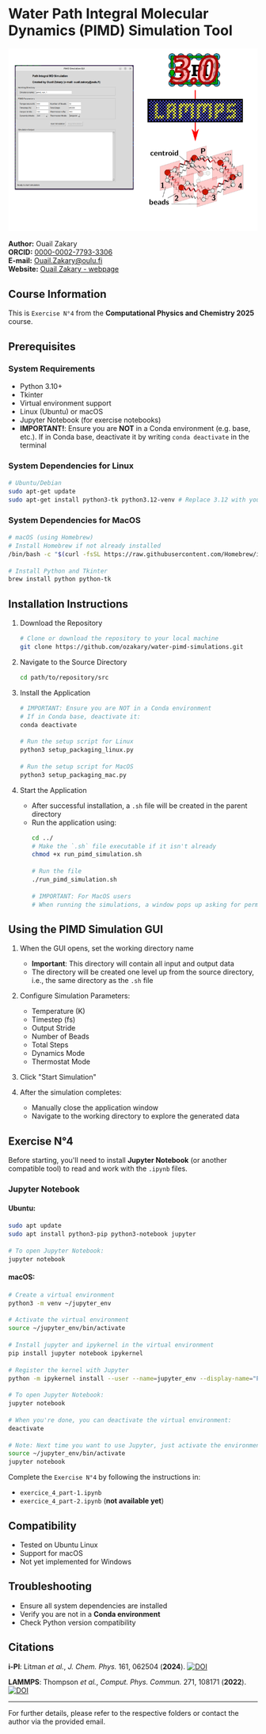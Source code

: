 # Water Path Integral Molecular Dynamics (PIMD) Simulation Tool

![Figure](./image.png)

**Author:** Ouail Zakary  
**ORCID:** [0000-0002-7793-3306](https://orcid.org/0000-0002-7793-3306)  
**E-mail:** [Ouail.Zakary@oulu.fi](mailto:Ouail.Zakary@oulu.fi)  
**Website:** [Ouail Zakary - webpage](https://cc.oulu.fi/~nmrwww/members/Ouail_Zakary.html)	

## Course Information
This is `Exercise N°4` from the **Computational Physics and Chemistry 2025** course.

## Prerequisites

### System Requirements
- Python 3.10+
- Tkinter
- Virtual environment support
- Linux (Ubuntu) or macOS
- Jupyter Notebook (for exercise notebooks)
- **IMPORTANT!**: Ensure you are **NOT** in a Conda environment (e.g. base, etc.). If in Conda base, deactivate it by writing `conda deactivate` in the terminal

### System Dependencies for Linux
```bash
# Ubuntu/Debian
sudo apt-get update
sudo apt-get install python3-tk python3.12-venv # Replace 3.12 with your current Python version. To check your Python version, run the following command in the terminal: python3 --version.
```
### System Dependencies for MacOS
```bash
# macOS (using Homebrew)
# Install Homebrew if not already installed
/bin/bash -c "$(curl -fsSL https://raw.githubusercontent.com/Homebrew/install/HEAD/install.sh)"

# Install Python and Tkinter
brew install python python-tk
```
## Installation Instructions

1. Download the Repository
   ```bash
   # Clone or download the repository to your local machine
   git clone https://github.com/ozakary/water-pimd-simulations.git
   ```

2. Navigate to the Source Directory
   ```bash
   cd path/to/repository/src
   ```

3. Install the Application
   ```bash
   # IMPORTANT: Ensure you are NOT in a Conda environment
   # If in Conda base, deactivate it:
   conda deactivate

   # Run the setup script for Linux
   python3 setup_packaging_linux.py

   # Run the setup script for MacOS
   python3 setup_packaging_mac.py
   
   ```

4. Start the Application
   - After successful installation, a `.sh` file will be created in the parent directory
   - Run the application using:
     ```bash
     cd ../
     # Make the `.sh` file executable if it isn't already
     chmod +x run_pimd_simulation.sh

     # Run the file
     ./run_pimd_simulation.sh

     # IMPORTANT: For MacOS users
     # When running the simulations, a window pops up asking for permission to allow the connection. This window is related to socket communication between I-PI and LAMMPS, so the connection should be allowed 
     ```

## Using the PIMD Simulation GUI

1. When the GUI opens, set the working directory name
   - **Important**: This directory will contain all input and output data
   - The directory will be created one level up from the source directory, i.e., the same directory as the `.sh` file

2. Configure Simulation Parameters:
   - Temperature (K)
   - Timestep (fs)
   - Output Stride
   - Number of Beads
   - Total Steps
   - Dynamics Mode
   - Thermostat Mode

3. Click "Start Simulation"

4. After the simulation completes:
   - Manually close the application window
   - Navigate to the working directory to explore the generated data

## Exercise N°4
Before starting, you'll need to install **Jupyter Notebook** (or another compatible tool) to read and work with the `.ipynb` files.

### Jupyter Notebook
#### Ubuntu:
```bash
sudo apt update
sudo apt install python3-pip python3-notebook jupyter

# To open Jupyter Notebook:
jupyter notebook
```

#### macOS:
```bash
# Create a virtual environment
python3 -m venv ~/jupyter_env

# Activate the virtual environment
source ~/jupyter_env/bin/activate

# Install jupyter and ipykernel in the virtual environment
pip install jupyter notebook ipykernel

# Register the kernel with Jupyter
python -m ipykernel install --user --name=jupyter_env --display-name="Python (jupyter_env)"

# To open Jupyter Notebook:
jupyter notebook

# When you're done, you can deactivate the virtual environment:
deactivate

# Note: Next time you want to use Jupyter, just activate the environment:
source ~/jupyter_env/bin/activate
jupyter notebook
```

Complete the `Exercise N°4` by following the instructions in:
- `exercice_4_part-1.ipynb`
- `exercice_4_part-2.ipynb` (**not available yet**)

## Compatibility
- Tested on Ubuntu Linux
- Support for macOS
- Not yet implemented for Windows

## Troubleshooting
- Ensure all system dependencies are installed
- Verify you are not in a **Conda environment**
- Check Python version compatibility

## Citations
**i-PI**: Litman *et al.*, *J. Chem. Phys.* 161, 062504 (**2024**). [![DOI](https://img.shields.io/badge/DOI-10.1063%2F5.0215869-blue.svg)](https://doi.org/10.1063/5.0215869)

**LAMMPS**: Thompson *et al.*, *Comput. Phys. Commun.* 271, 108171 (**2022**). [![DOI](https://img.shields.io/badge/DOI-10.1016%2Fj.cpc.2021.108171-green.svg)](https://doi.org/10.1016/j.cpc.2021.108171)

---

For further details, please refer to the respective folders or contact the author via the provided email.
